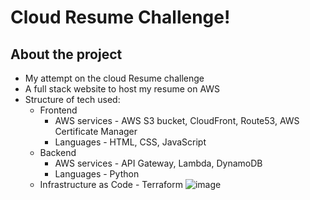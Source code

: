 # Cloud Resume Challenge!

## About the project

* My attempt on the cloud Resume challenge 
* A full stack website to host my resume on AWS
* Structure of tech used:
    * Frontend
       * AWS services - AWS S3 bucket, CloudFront, Route53, AWS Certificate Manager
       * Languages - HTML, CSS, JavaScript
    * Backend
       * AWS services - API Gateway, Lambda, DynamoDB
       * Languages - Python
    * Infrastructure as Code - Terraform 
![image](https://github.com/user-attachments/assets/08397099-3ae9-4bb6-a539-93c24d5c4b99)
